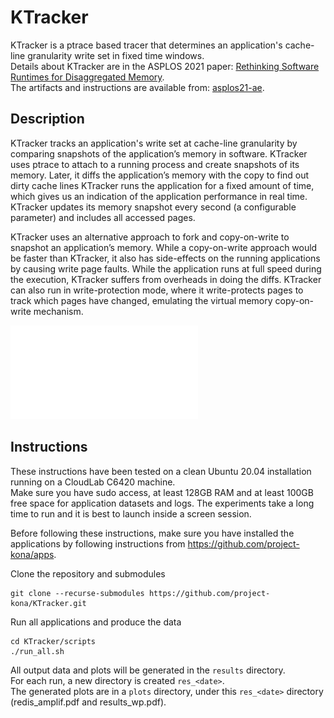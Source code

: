 # KTracker  

KTracker is a ptrace based tracer that determines an application's cache-line granularity write set in fixed time windows.  
Details about KTracker are in the ASPLOS 2021 paper: [Rethinking Software Runtimes for Disaggregated Memory](https://asplos-conference.org/abstracts/asplos21-paper210-extended_abstract.pdf).   
The artifacts and instructions are available from: [asplos21-ae](https://github.com/project-kona/asplos21-ae).


## Description  

KTracker tracks an application's write set at cache-line granularity by comparing snapshots of the application’s memory in software. KTracker uses ptrace to attach to a running process and create snapshots of its memory. Later, it diffs the application’s memory with the copy to find out dirty cache lines KTracker runs the application for a fixed amount of time, which gives us an indication of the application performance in real time. KTracker updates its memory snapshot every second (a configurable parameter) and includes all accessed pages. 

KTracker uses an alternative approach to fork and copy-on-write to snapshot an application’s memory. While a copy-on-write approach would be faster than KTracker, it also has side-effects on the running applications by causing write page faults. While the application runs at full speed during the execution, KTracker suffers from overheads in doing the diffs. KTracker can also run in write-protection mode, where it write-protects pages to track which pages have changed, emulating the virtual memory copy-on-write mechanism. 

![KTracker](img/ktracker.pdf "KTracker")


## Instructions  

These instructions have been tested on a clean Ubuntu 20.04 installation running on a CloudLab C6420 machine.  
Make sure you have sudo access, at least 128GB RAM and at least 100GB free space for application datasets and logs.
The experiments take a long time to run and it is best to launch inside a screen session.   

Before following these instructions, make sure you have installed the applications by following 
instructions from https://github.com/project-kona/apps.

Clone the repository and submodules
```
git clone --recurse-submodules https://github.com/project-kona/KTracker.git  
```

Run all applications and produce the data 
```
cd KTracker/scripts  
./run_all.sh  
```

All output data and plots will be generated in the `results` directory.  
For each run, a new directory is created `res_<date>`.   
The generated plots are in a `plots` directory, under this `res_<date>` directory (redis\_amplif.pdf and results\_wp.pdf).  

